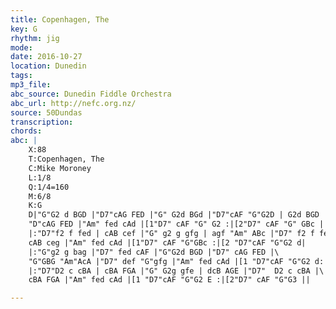 ```yaml
---
title: Copenhagen, The
key: G
rhythm: jig 
mode:
date: 2016-10-27
location: Dunedin
tags:
mp3_file:
abc_source: Dunedin Fiddle Orchestra
abc_url: http://nefc.org.nz/
source: 50Dundas
transcription:
chords: 
abc: |
    X:88
    T:Copenhagen, The
    C:Mike Moroney
    L:1/8
    Q:1/4=160
    M:6/8
    K:G
    D|"G"G2 d BGD |"D7"cAG FED |"G" G2d BGd |"D7"cAF "G"G2D | G2d BGD |!
    "D"cAG FED |"Am" fed cAd |[1"D7" cAF "G" G2 :|[2"D7" cAF "G" GBc |
    |:"D7"f2 f fed | cAB cef |"G" g2 g gfg | agf "Am" ABc |"D7" f2 f fed |\
    cAB ceg |"Am" fed cAd |[1"D7" cAF "G"GBc :|[2 "D7"cAF "G"G2 d|
    |:"G"g2 g bag |"D7" fed cAF |"G"G2d BGD |"D7" cAG FED |\
    "G"GBG "Am"AcA |"D7" def "G"gfg |"Am" fed cAd |[1 "D7"cAF "G"G2 d:|[2"D7" cAF "G"G2 E |
    |:"D7"D2 c cBA | cBA FGA |"G" G2g gfe | dcB AGE |"D7"  D2 c cBA |\
    cBA FGA |"Am" fed cAd |[1 "D7"cAF "G"G2 E :|[2"D7" cAF "G"G3 ||

---
```



